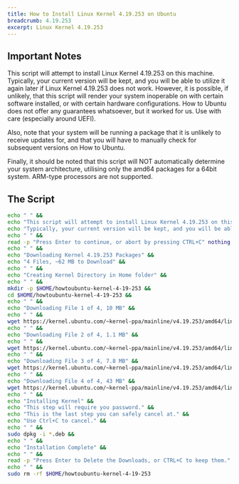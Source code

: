 ```yaml
---
title: How to Install Linux Kernel 4.19.253 on Ubuntu
breadcrumb: 4.19.253
excerpt: Linux Kernel 4.19.253
---
```


## Important Notes

This script will attempt to install Linux Kernel 4.19.253 on this machine. Typically, your current version will be kept, and you will be able to utilize it again later if Linux Kernel 4.19.253 does not work. However, it is possible, if unlikely, that this script will render your system inoperable on with certain software installed, or with certain hardware configurations. How to Ubuntu does not offer any guarantees whatsoever, but it worked for us. Use with care (especially around UEFI).

Also, note that your system will be running a package that it is unlikely to receive updates for, and that you will have to manually check for subsequent versions on How to Ubuntu.

Finally, it should be noted that this script will NOT automatically determine your system architecture, utilising only the amd64 packages for a 64bit system. ARM-type processors are not supported.

## The Script

```bash
echo " " &&
echo "This script will attempt to install Linux Kernel 4.19.253 on this machine." &&
echo "Typically, your current version will be kept, and you will be able to ustilise it again later if Kernel 4.19 does not work." &&
echo " " &&
read -p "Press Enter to continue, or abort by pressing CTRL+C" nothing &&
echo " " &&
echo "Downloading Kernel 4.19.253 Packages" &&
echo "4 Files, ~62 MB to Download" &&
echo " " &&
echo "Creating Kernel Directory in Home folder" &&
echo " " &&
mkdir -p $HOME/howtoubuntu-kernel-4-19-253 &&
cd $HOME/howtoubuntu-kernel-4-19-253 &&
echo " " &&
echo "Downloading File 1 of 4, 10 MB" &&
echo " " &&
wget https://kernel.ubuntu.com/~kernel-ppa/mainline/v4.19.253/amd64/linux-headers-4.19.253-0419253_4.19.253-0419253.202207211715_all.deb &&
echo " " &&
echo "Downloading File 2 of 4, 1.1 MB" &&
echo " " &&
wget https://kernel.ubuntu.com/~kernel-ppa/mainline/v4.19.253/amd64/linux-headers-4.19.253-0419253-generic_4.19.253-0419253.202207211715_amd64.deb &&
echo " " &&
echo "Downloading File 3 of 4, 7.8 MB" &&
wget https://kernel.ubuntu.com/~kernel-ppa/mainline/v4.19.253/amd64/linux-image-unsigned-4.19.253-0419253-generic_4.19.253-0419253.202207211715_amd64.deb &&
echo " " &&
echo "Downloading File 4 of 4, 43 MB" &&
wget https://kernel.ubuntu.com/~kernel-ppa/mainline/v4.19.253/amd64/linux-modules-4.19.253-0419253-generic_4.19.253-0419253.202207211715_amd64.deb &&
echo " " &&
echo "Installing Kernel" &&
echo "This step will require you password." &&
echo "This is the last step you can safely cancel at." &&
echo "Use Ctrl+C to cancel." &&
echo " " &&
sudo dpkg -i *.deb &&
echo " " &&
echo "Installation Complete" &&
echo " " &&
read -p "Press Enter to Delete the Downloads, or CTRL+C to keep them." nothing &&
echo " " &&
sudo rm -rf $HOME/howtoubuntu-kernel-4-19-253
```

